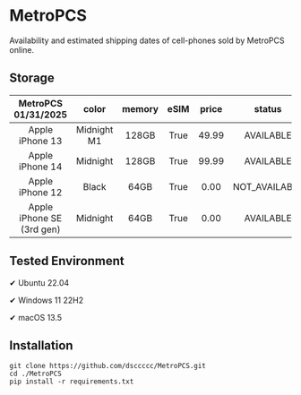 # MetroPCS
Availability and estimated shipping dates of cell-phones sold by MetroPCS online.
## Storage
|MetroPCS 01/31/2025|color|memory|eSIM|price|status|shipping from|shipping to|
|:--:|:--:|:--:|:--:|:--:|:--:|:--:|:--:|
|Apple iPhone 13|Midnight M1|128GB|True|49.99|AVAILABLE|01/31/2025|02/03/2025|
|Apple iPhone 14|Midnight|128GB|True|99.99|AVAILABLE|01/31/2025|02/03/2025|
|Apple iPhone 12|Black|64GB|True|0.00|NOT_AVAILABLE|02/07/2025|02/13/2025|
|Apple iPhone SE (3rd gen)|Midnight|64GB|True|0.00|AVAILABLE|01/31/2025|02/03/2025|

## Tested Environment
✔ Ubuntu 22.04

✔ Windows 11 22H2

✔ macOS 13.5
## Installation
```
git clone https://github.com/dsccccc/MetroPCS.git
cd ./MetroPCS
pip install -r requirements.txt
```
